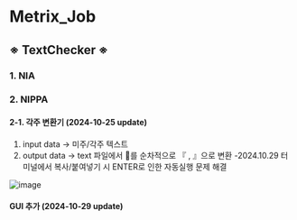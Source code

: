 # Metrix_Job
## ※ TextChecker ※
### 1. NIA

### 2. NIPPA
#### 2-1. 각주 변환기 (2024-10-25 update)
1. input data -> 미주/각주 텍스트
2. output data -> text 파일에서 를 순차적으로 『 , 』으로 변환
-2024.10.29 터미널에서 복사/붙여넣기 시 ENTER로 인한 자동실행 문제 해결

![image](https://github.com/user-attachments/assets/8039df63-aa5c-4404-8216-a747ff9f218c)


#### GUI 추가 (2024-10-29 update)
